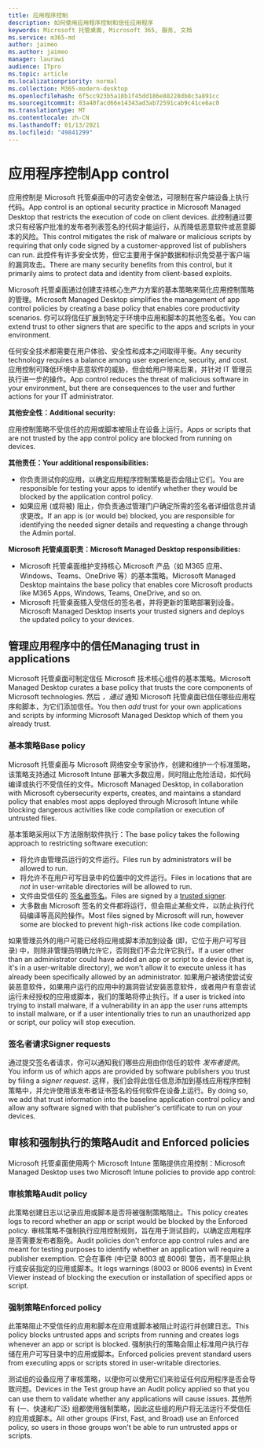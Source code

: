 ```yaml
---
title: 应用程序控制
description: 如何使用应用程序控制和信任应用程序
keywords: Microsoft 托管桌面, Microsoft 365, 服务, 文档
ms.service: m365-md
author: jaimeo
ms.author: jaimeo
manager: laurawi
audience: ITpro
ms.topic: article
ms.localizationpriority: normal
ms.collection: M365-modern-desktop
ms.openlocfilehash: 6f5cc923b5a18b1f45dd186e88228db8c3a891cc
ms.sourcegitcommit: 83a40facd66e14343ad3ab72591cab9c41ce6ac0
ms.translationtype: MT
ms.contentlocale: zh-CN
ms.lasthandoff: 01/13/2021
ms.locfileid: "49841299"
---
```

# <a name="app-control"></a><span data-ttu-id="518c3-104">应用程序控制</span><span class="sxs-lookup"><span data-stu-id="518c3-104">App control</span></span>

<span data-ttu-id="518c3-105">应用控制是 Microsoft 托管桌面中的可选安全做法，可限制在客户端设备上执行代码。</span><span class="sxs-lookup"><span data-stu-id="518c3-105">App control is an optional security practice in Microsoft Managed Desktop that restricts the execution of code on client devices.</span></span> <span data-ttu-id="518c3-106">此控制通过要求只有经客户批准的发布者列表签名的代码才能运行，从而降低恶意软件或恶意脚本的风险。</span><span class="sxs-lookup"><span data-stu-id="518c3-106">This control mitigates the risk of malware or malicious scripts by requiring that only code signed by a customer-approved list of publishers can run.</span></span> <span data-ttu-id="518c3-107">此控件有许多安全优势，但它主要用于保护数据和标识免受基于客户端的漏洞攻击。</span><span class="sxs-lookup"><span data-stu-id="518c3-107">There are many security benefits from this control, but it primarily aims to protect data and identity from client-based exploits.</span></span>

<span data-ttu-id="518c3-108">Microsoft 托管桌面通过创建支持核心生产力方案的基本策略来简化应用控制策略的管理。</span><span class="sxs-lookup"><span data-stu-id="518c3-108">Microsoft Managed Desktop simplifies the management of app control policies by creating a base policy that enables core productivity scenarios.</span></span> <span data-ttu-id="518c3-109">你可以将信任扩展到特定于环境中应用和脚本的其他签名者。</span><span class="sxs-lookup"><span data-stu-id="518c3-109">You can extend trust to other signers that are specific to the apps and scripts in your environment.</span></span> 


<span data-ttu-id="518c3-110">任何安全技术都需要在用户体验、安全性和成本之间取得平衡。</span><span class="sxs-lookup"><span data-stu-id="518c3-110">Any security technology requires a balance among user experience, security, and cost.</span></span> <span data-ttu-id="518c3-111">应用控制可降低环境中恶意软件的威胁，但会给用户带来后果，并针对 IT 管理员执行进一步的操作。</span><span class="sxs-lookup"><span data-stu-id="518c3-111">App control reduces the threat of malicious software in your environment, but there are consequences to the user and further actions for your IT administrator.</span></span>

<span data-ttu-id="518c3-112">**其他安全性：**</span><span class="sxs-lookup"><span data-stu-id="518c3-112">**Additional security:**</span></span>

<span data-ttu-id="518c3-113">应用控制策略不受信任的应用或脚本被阻止在设备上运行。</span><span class="sxs-lookup"><span data-stu-id="518c3-113">Apps or scripts that are not trusted by the app control policy are blocked from running on devices.</span></span>

<span data-ttu-id="518c3-114">**其他责任：**</span><span class="sxs-lookup"><span data-stu-id="518c3-114">**Your additional responsibilities:**</span></span>

- <span data-ttu-id="518c3-115">你负责测试你的应用，以确定应用程序控制策略是否会阻止它们。</span><span class="sxs-lookup"><span data-stu-id="518c3-115">You are responsible for testing your apps to identify whether they would be blocked by the application control policy.</span></span>
- <span data-ttu-id="518c3-116">如果应用 (或将被) 阻止，你负责通过管理门户确定所需的签名者详细信息并请求更改。</span><span class="sxs-lookup"><span data-stu-id="518c3-116">If an app is (or would be) blocked, you are responsible for identifying the needed signer details and requesting a change through the Admin portal.</span></span>

<span data-ttu-id="518c3-117">**Microsoft 托管桌面职责：**</span><span class="sxs-lookup"><span data-stu-id="518c3-117">**Microsoft Managed Desktop responsibilities:**</span></span>

- <span data-ttu-id="518c3-118">Microsoft 托管桌面维护支持核心 Microsoft 产品（如 M365 应用、Windows、Teams、OneDrive 等）的基本策略。</span><span class="sxs-lookup"><span data-stu-id="518c3-118">Microsoft Managed Desktop maintains the base policy that enables core Microsoft products like M365 Apps, Windows, Teams, OneDrive, and so on.</span></span>
- <span data-ttu-id="518c3-119">Microsoft 托管桌面插入受信任的签名者，并将更新的策略部署到设备。</span><span class="sxs-lookup"><span data-stu-id="518c3-119">Microsoft Managed Desktop inserts your trusted signers and deploys the updated policy to your devices.</span></span>


## <a name="managing-trust-in-applications"></a><span data-ttu-id="518c3-120">管理应用程序中的信任</span><span class="sxs-lookup"><span data-stu-id="518c3-120">Managing trust in applications</span></span>

<span data-ttu-id="518c3-121">Microsoft 托管桌面可制定信任 Microsoft 技术核心组件的基本策略。</span><span class="sxs-lookup"><span data-stu-id="518c3-121">Microsoft Managed Desktop curates a base policy that trusts the core components of Microsoft technologies.</span></span> <span data-ttu-id="518c3-122">然后 *，通过* 通知 Microsoft 托管桌面已信任哪些应用程序和脚本，为它们添加信任。</span><span class="sxs-lookup"><span data-stu-id="518c3-122">You then *add* trust for your own applications and scripts by informing Microsoft Managed Desktop which of them you already trust.</span></span>

### <a name="base-policy"></a><span data-ttu-id="518c3-123">基本策略</span><span class="sxs-lookup"><span data-stu-id="518c3-123">Base policy</span></span>

<span data-ttu-id="518c3-124">Microsoft 托管桌面与 Microsoft 网络安全专家协作，创建和维护一个标准策略，该策略支持通过 Microsoft Intune 部署大多数应用，同时阻止危险活动，如代码编译或执行不受信任的文件。</span><span class="sxs-lookup"><span data-stu-id="518c3-124">Microsoft Managed Desktop, in collaboration with Microsoft cybersecurity experts, creates, and maintains a standard policy that enables most apps deployed through Microsoft Intune while blocking dangerous activities like code compilation or execution of untrusted files.</span></span>

<span data-ttu-id="518c3-125">基本策略采用以下方法限制软件执行：</span><span class="sxs-lookup"><span data-stu-id="518c3-125">The base policy takes the following approach to restricting software execution:</span></span>

- <span data-ttu-id="518c3-126">将允许由管理员运行的文件运行。</span><span class="sxs-lookup"><span data-stu-id="518c3-126">Files run by administrators will be allowed to run.</span></span>
- <span data-ttu-id="518c3-127">将允许不在用户可写目录中的位置中的文件运行。</span><span class="sxs-lookup"><span data-stu-id="518c3-127">Files in locations that are *not* in user-writable directories will be allowed to run.</span></span>
- <span data-ttu-id="518c3-128">文件由受信任的 [签名者签名](#signer-requests)。</span><span class="sxs-lookup"><span data-stu-id="518c3-128">Files are signed by a [trusted signer](#signer-requests).</span></span>
- <span data-ttu-id="518c3-129">大多数由 Microsoft 签名的文件都将运行，但会阻止某些文件，以防止执行代码编译等高风险操作。</span><span class="sxs-lookup"><span data-stu-id="518c3-129">Most files signed by Microsoft will run, however some are blocked to prevent high-risk actions like code compilation.</span></span>


<span data-ttu-id="518c3-130">如果管理员外的用户可能已经将应用或脚本添加到设备 (即，它位于用户可写目录) 中，则除非管理员明确允许它，否则我们不会允许它执行。</span><span class="sxs-lookup"><span data-stu-id="518c3-130">If a user other than an administrator could have added an app or script to a device (that is, it's in a user-writable directory), we won't allow it to execute unless it has already been specifically allowed by an administrator.</span></span> <span data-ttu-id="518c3-131">如果用户被诱使尝试安装恶意软件，如果用户运行的应用中的漏洞尝试安装恶意软件，或者用户有意尝试运行未经授权的应用或脚本，我们的策略将停止执行。</span><span class="sxs-lookup"><span data-stu-id="518c3-131">If a user is tricked into trying to install malware, if a vulnerability in an app the user runs attempts to install malware, or if a user intentionally tries to run an unauthorized app or script, our policy will stop execution.</span></span>

### <a name="signer-requests"></a><span data-ttu-id="518c3-132">签名者请求</span><span class="sxs-lookup"><span data-stu-id="518c3-132">Signer requests</span></span>

<span data-ttu-id="518c3-133">通过提交签名者请求，你可以通知我们哪些应用由你信任的软件 *发布者提供*。</span><span class="sxs-lookup"><span data-stu-id="518c3-133">You inform us of which apps are provided by software publishers you trust by filing a *signer request*.</span></span> <span data-ttu-id="518c3-134">这样，我们会将此信任信息添加到基线应用程序控制策略中，并允许使用该发布者证书签名的任何软件在设备上运行。</span><span class="sxs-lookup"><span data-stu-id="518c3-134">By doing so, we add that trust information into the baseline application control policy and allow any software signed with that publisher's certificate to run on your devices.</span></span>

## <a name="audit-and-enforced-policies"></a><span data-ttu-id="518c3-135">审核和强制执行的策略</span><span class="sxs-lookup"><span data-stu-id="518c3-135">Audit and Enforced policies</span></span>

<span data-ttu-id="518c3-136">Microsoft 托管桌面使用两个 Microsoft Intune 策略提供应用控制：</span><span class="sxs-lookup"><span data-stu-id="518c3-136">Microsoft Managed Desktop uses two Microsoft Intune policies to provide app control:</span></span>

### <a name="audit-policy"></a><span data-ttu-id="518c3-137">审核策略</span><span class="sxs-lookup"><span data-stu-id="518c3-137">Audit policy</span></span>
<span data-ttu-id="518c3-138">此策略创建日志以记录应用或脚本是否将被强制策略阻止。</span><span class="sxs-lookup"><span data-stu-id="518c3-138">This policy creates logs to record whether an app or script would be blocked by the Enforced policy.</span></span> <span data-ttu-id="518c3-139">审核策略不强制执行应用控制规则，旨在用于测试目的，以确定应用程序是否需要发布者豁免。</span><span class="sxs-lookup"><span data-stu-id="518c3-139">Audit policies don't enforce app control rules and are meant for testing purposes to identify whether an application will require a publisher exemption.</span></span> <span data-ttu-id="518c3-140">它会在事件 (中记录 8003 或 8006) 警告，而不是阻止执行或安装指定的应用或脚本。</span><span class="sxs-lookup"><span data-stu-id="518c3-140">It logs warnings (8003 or 8006 events) in Event Viewer instead of blocking the execution or installation of specified apps or script.</span></span>

### <a name="enforced-policy"></a><span data-ttu-id="518c3-141">强制策略</span><span class="sxs-lookup"><span data-stu-id="518c3-141">Enforced policy</span></span>
<span data-ttu-id="518c3-142">此策略阻止不受信任的应用和脚本在应用或脚本被阻止时运行并创建日志。</span><span class="sxs-lookup"><span data-stu-id="518c3-142">This policy blocks untrusted apps and scripts from running and creates logs whenever an app or script is blocked.</span></span> <span data-ttu-id="518c3-143">强制执行的策略会阻止标准用户执行存储在用户可写目录中的应用或脚本。</span><span class="sxs-lookup"><span data-stu-id="518c3-143">Enforced policies prevent standard users from executing apps or scripts stored in user-writable directories.</span></span>

<span data-ttu-id="518c3-144">测试组的设备应用了审核策略，以便你可以使用它们来验证任何应用程序是否会导致问题。</span><span class="sxs-lookup"><span data-stu-id="518c3-144">Devices in the Test group have an Audit policy applied so that you can use them to validate whether any applications will cause issues.</span></span> <span data-ttu-id="518c3-145">其他所有 (一、快速和广泛) 组都使用强制策略，因此这些组的用户将无法运行不受信任的应用或脚本。</span><span class="sxs-lookup"><span data-stu-id="518c3-145">All other groups (First, Fast, and Broad) use an Enforced policy, so users in those groups won't be able to run untrusted apps or scripts.</span></span>







